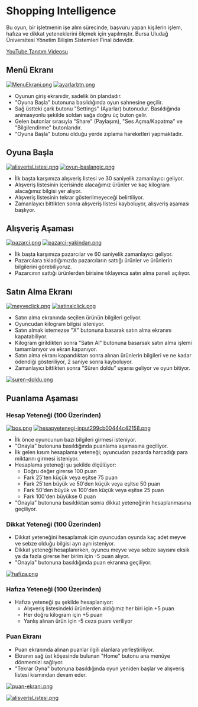 # Shopping Intelligence

Bu oyun, bir işletmenin işe alım sürecinde, başvuru yapan kişilerin işlem, hafıza ve dikkat yeteneklerini ölçmek için yapılmıştır. Bursa Uludağ Üniversitesi Yönetim Bilişim Sistemleri Final ödevidir.

[YouTube Tanıtım Videosu](https://www.youtube.com/watch?v=19a-nBJiB04)

## Menü Ekranı

[![MenuEkrani.png](https://www.resimupload.org/images/2024/05/27/MenuEkrani.png)](https://www.resimupload.org/r/7dfhVp) [![ayarlarbtn.png](https://www.resimupload.org/images/2024/05/27/ayarlarbtn.png)](https://www.resimupload.org/r/7dfIjG)

- Oyunun giriş ekranıdır, sadelik ön plandadır.
- "Oyuna Başla" butonuna basıldığında oyun sahnesine geçilir.
- Sağ üstteki çark butonu "Settings" (Ayarlar) butonudur. Basıldığında animasyonlu şekilde soldan sağa doğru üç buton gelir.
- Gelen butonlar sırasıyla "Share" (Paylaşım), "Ses Açma/Kapatma" ve "Bilgilendirme" butonlarıdır.
- "Oyuna Başla" butonu olduğu yerde zıplama hareketleri yapmaktadır.

## Oyuna Başla

[![alisverisListesi.png](https://www.resimupload.org/images/2024/05/27/alisverisListesi.png)](https://www.resimupload.org/r/7dfeaz) [![oyun-baslangic.png](https://www.resimupload.org/images/2024/05/27/oyun-baslangic.png)](https://www.resimupload.org/r/7dfAOO)

- İlk başta karşımıza alışveriş listesi ve 30 saniyelik zamanlayıcı geliyor.
- Alışveriş listesinin içerisinde alacağımız ürünler ve kaç kilogram alacağımız bilgisi yer alıyor.
- Alışveriş listesinin tekrar gösterilmeyeceği belirtiliyor.
- Zamanlayıcı bittikten sonra alışveriş listesi kayboluyor, alışveriş aşaması başlıyor.

## Alışveriş Aşaması

[![pazarci.png](https://www.resimupload.org/images/2024/05/27/pazarci.png)](https://www.resimupload.org/r/7dfZvA) [![pazarci-yakindan.png](https://www.resimupload.org/images/2024/05/27/pazarci-yakindan.png)](https://www.resimupload.org/r/7df6ml)

- İlk başta karşımıza pazarcılar ve 60 saniyelik zamanlayıcı geliyor.
- Pazarcılara tıkladığımızda pazarcıların sattığı ürünler ve ürünlerin bilgilerini görebiliyoruz.
- Pazarcının sattığı ürünlerden birisine tıklayınca satın alma paneli açılıyor.

## Satın Alma Ekranı

[![meyveclick.png](https://www.resimupload.org/images/2024/05/27/meyveclick.png)](https://www.resimupload.org/r/7df14m) [![satinalclick.png](https://www.resimupload.org/images/2024/05/27/satinalclick.png)](https://www.resimupload.org/r/7dflad)

- Satın alma ekranında seçilen ürünün bilgileri geliyor.
- Oyuncudan kilogram bilgisi isteniyor.
- Satın almak istemezse "X" butonuna basarak satın alma ekranını kapatabiliyor.
- Kilogram girildikten sonra "Satın Al" butonuna basarsak satın alma işlemi tamamlanıyor ve ekran kapanıyor.
- Satın alma ekranı kapandıktan sonra alınan ürünlerin bilgileri ve ne kadar ödendiği gösteriliyor, 2 saniye sonra kayboluyor.
- Zamanlayıcı bittikten sonra "Süren doldu" uyarısı geliyor ve oyun bitiyor.

[![suren-doldu.png](https://www.resimupload.org/images/2024/05/27/suren-doldu.png)](https://www.resimupload.org/r/7oVL1q)

## Puanlama Aşaması

### Hesap Yeteneği (100 Üzerinden)

[![bos.png](https://www.resimupload.org/images/2024/05/27/bos.png)](https://www.resimupload.org/r/7dfFMI) [![hesapyetenegi-input299cb00444c42158.png](https://www.resimupload.org/images/2024/05/27/hesapyetenegi-input299cb00444c42158.png)](https://www.resimupload.org/r/7o7ZKV)

- İlk önce oyuncunun bazı bilgileri girmesi isteniyor.
- "Onayla" butonuna basıldığında puanlama aşamasına geçiliyor.
- İlk gelen kısım hesaplama yeteneği; oyuncudan pazarda harcadığı para miktarını girmesi isteniyor.
- Hesaplama yeteneği şu şekilde ölçülüyor:
  - Doğru değer girerse 100 puan
  - Fark 25'ten küçük veya eşitse 75 puan
  - Fark 25'ten büyük ve 50'den küçük veya eşitse 50 puan
  - Fark 50'den büyük ve 100'den küçük veya eşitse 25 puan
  - Fark 100'den büyükse 0 puan
- "Onayla" butonuna basıldıktan sonra dikkat yeteneğinin hesaplanmasına geçiliyor.

### Dikkat Yeteneği (100 Üzerinden)

- Dikkat yeteneğini hesaplamak için oyuncudan oyunda kaç adet meyve ve sebze olduğu bilgisi ayrı ayrı isteniyor.
- Dikkat yeteneği hesaplanırken, oyuncu meyve veya sebze sayısını eksik ya da fazla girerse her birim için -5 puan alıyor.
- "Onayla" butonuna basıldığında puan ekranına geçiliyor.

[![hafiza.png](https://www.resimupload.org/images/2024/05/27/hafiza.png)](https://www.resimupload.org/r/7dfK0E)

### Hafıza Yeteneği (100 Üzerinden)

- Hafıza yeteneği şu şekilde hesaplanıyor:
  - Alışveriş listesindeki ürünlerden aldığımız her biri için +5 puan
  - Her doğru kilogram için +5 puan
  - Yanlış alınan ürün için -5 ceza puanı veriliyor

### Puan Ekranı

- Puan ekranında alınan puanlar ilgili alanlara yerleştiriliyor.
- Ekranın sağ üst köşesinde bulunan "Home" butonu ana menüye dönmemizi sağlıyor.
- "Tekrar Oyna" butonuna basıldığında oyun yeniden başlar ve alışveriş listesi kısmından devam eder.

[![puan-ekrani.png](https://www.resimupload.org/images/2024/05/27/puan-ekrani.png)](https://www.resimupload.org/r/7dfJCL)

[![alisverisListesi.png](https://www.resimupload.org/images/2024/05/27/alisverisListesi.png)](https://www.resimupload.org/r/7dfeaz)
